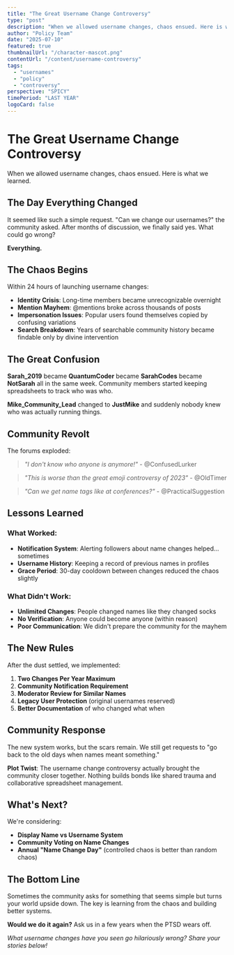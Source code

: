 ```yaml
---
title: "The Great Username Change Controversy"
type: "post"
description: "When we allowed username changes, chaos ensued. Here is what we learned."
author: "Policy Team"
date: "2025-07-10"
featured: true
thumbnailUrl: "/character-mascot.png"
contentUrl: "/content/username-controversy"
tags:
  - "usernames"
  - "policy"
  - "controversy"
perspective: "SPICY"
timePeriod: "LAST YEAR"
logoCard: false
---
```

# The Great Username Change Controversy

When we allowed username changes, chaos ensued. Here is what we learned.

## The Day Everything Changed

It seemed like such a simple request. "Can we change our usernames?" the community asked. After months of discussion, we finally said yes. What could go wrong?

**Everything.**

## The Chaos Begins

Within 24 hours of launching username changes:

- **Identity Crisis**: Long-time members became unrecognizable overnight
- **Mention Mayhem**: @mentions broke across thousands of posts
- **Impersonation Issues**: Popular users found themselves copied by confusing variations
- **Search Breakdown**: Years of searchable community history became findable only by divine intervention

## The Great Confusion

**Sarah_2019** became **QuantumCoder** became **SarahCodes** became **NotSarah** all in the same week. Community members started keeping spreadsheets to track who was who.

**Mike_Community_Lead** changed to **JustMike** and suddenly nobody knew who was actually running things.

## Community Revolt

The forums exploded:

> *"I don't know who anyone is anymore!"* - @ConfusedLurker

> *"This is worse than the great emoji controversy of 2023"* - @OldTimer

> *"Can we get name tags like at conferences?"* - @PracticalSuggestion

## Lessons Learned

### What Worked:
- **Notification System**: Alerting followers about name changes helped... sometimes
- **Username History**: Keeping a record of previous names in profiles
- **Grace Period**: 30-day cooldown between changes reduced the chaos slightly

### What Didn't Work:
- **Unlimited Changes**: People changed names like they changed socks
- **No Verification**: Anyone could become anyone (within reason)
- **Poor Communication**: We didn't prepare the community for the mayhem

## The New Rules

After the dust settled, we implemented:

1. **Two Changes Per Year Maximum**
2. **Community Notification Requirement**
3. **Moderator Review for Similar Names**
4. **Legacy User Protection** (original usernames reserved)
5. **Better Documentation** of who changed what when

## Community Response

The new system works, but the scars remain. We still get requests to "go back to the old days when names meant something."

**Plot Twist**: The username change controversy actually brought the community closer together. Nothing builds bonds like shared trauma and collaborative spreadsheet management.

## What's Next?

We're considering:
- **Display Name vs Username System**
- **Community Voting on Name Changes**
- **Annual "Name Change Day"** (controlled chaos is better than random chaos)

## The Bottom Line

Sometimes the community asks for something that seems simple but turns your world upside down. The key is learning from the chaos and building better systems.

**Would we do it again?** Ask us in a few years when the PTSD wears off.

*What username changes have you seen go hilariously wrong? Share your stories below!*
